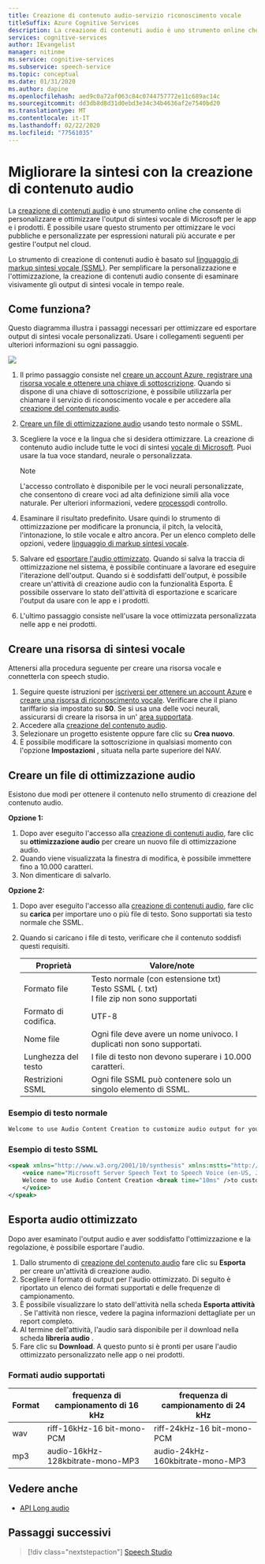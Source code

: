 ```yaml
---
title: Creazione di contenuto audio-servizio riconoscimento vocale
titleSuffix: Azure Cognitive Services
description: La creazione di contenuti audio è uno strumento online che consente di personalizzare e ottimizzare l'output di sintesi vocale di Microsoft per le app e i prodotti.
services: cognitive-services
author: IEvangelist
manager: nitinme
ms.service: cognitive-services
ms.subservice: speech-service
ms.topic: conceptual
ms.date: 01/31/2020
ms.author: dapine
ms.openlocfilehash: aed9c0a72af063c84c0744757772e11c689ac14c
ms.sourcegitcommit: dd3db8d8d31d0ebd3e34c34b4636af2e7540bd20
ms.translationtype: MT
ms.contentlocale: it-IT
ms.lasthandoff: 02/22/2020
ms.locfileid: "77561035"
---
```

# <a name="improve-synthesis-with-audio-content-creation"></a>Migliorare la sintesi con la creazione di contenuto audio

La [creazione di contenuti audio](https://aka.ms/audiocontentcreation) è uno strumento online che consente di personalizzare e ottimizzare l'output di sintesi vocale di Microsoft per le app e i prodotti. È possibile usare questo strumento per ottimizzare le voci pubbliche e personalizzate per espressioni naturali più accurate e per gestire l'output nel cloud.

Lo strumento di creazione di contenuti audio è basato sul [linguaggio di markup sintesi vocale (SSML)](speech-synthesis-markup.md). Per semplificare la personalizzazione e l'ottimizzazione, la creazione di contenuti audio consente di esaminare visivamente gli output di sintesi vocale in tempo reale.

## <a name="how-does-it-work"></a>Come funziona?

Questo diagramma illustra i passaggi necessari per ottimizzare ed esportare output di sintesi vocale personalizzati. Usare i collegamenti seguenti per ulteriori informazioni su ogni passaggio.

![](media/audio-content-creation/audio-content-creation-diagram.jpg)

1. Il primo passaggio consiste nel [creare un account Azure, registrare una risorsa vocale e ottenere una chiave di sottoscrizione](#create-a-speech-resource). Quando si dispone di una chiave di sottoscrizione, è possibile utilizzarla per chiamare il servizio di riconoscimento vocale e per accedere alla [creazione del contenuto audio](https://aka.ms/audiocontentcreation).
2. [Creare un file di ottimizzazione audio](#create-an-audio-tuning-file) usando testo normale o SSML.
3. Scegliere la voce e la lingua che si desidera ottimizzare. La creazione di contenuto audio include tutte le voci di sintesi [vocale di Microsoft](language-support.md#text-to-speech). Puoi usare la tua voce standard, neurale o personalizzata.
   >[!NOTE]
   > L'accesso controllato è disponibile per le voci neurali personalizzate, che consentono di creare voci ad alta definizione simili alla voce naturale. Per ulteriori informazioni, vedere [processo](https://aka.ms/ignite2019/speech/ethics)di controllo.

4. Esaminare il risultato predefinito. Usare quindi lo strumento di ottimizzazione per modificare la pronuncia, il pitch, la velocità, l'intonazione, lo stile vocale e altro ancora. Per un elenco completo delle opzioni, vedere [linguaggio di markup sintesi vocale](speech-synthesis-markup.md).
5. Salvare ed [esportare l'audio ottimizzato](#export-tuned-audio). Quando si salva la traccia di ottimizzazione nel sistema, è possibile continuare a lavorare ed eseguire l'iterazione dell'output. Quando si è soddisfatti dell'output, è possibile creare un'attività di creazione audio con la funzionalità Esporta. È possibile osservare lo stato dell'attività di esportazione e scaricare l'output da usare con le app e i prodotti.
6. L'ultimo passaggio consiste nell'usare la voce ottimizzata personalizzata nelle app e nei prodotti.

## <a name="create-a-speech-resource"></a>Creare una risorsa di sintesi vocale

Attenersi alla procedura seguente per creare una risorsa vocale e connetterla con speech studio.

1. Seguire queste istruzioni per [iscriversi per ottenere un account Azure](get-started.md#try-the-speech-service-using-a-new-azure-account) e [creare una risorsa di riconoscimento vocale](https://docs.microsoft.com/azure/cognitive-services/speech-service/get-started#create-a-speech-resource-in-azure). Verificare che il piano tariffario sia impostato su **S0**. Se si usa una delle voci neurali, assicurarsi di creare la risorsa in un' [area supportata](regions.md#standard-and-neural-voices).
2. Accedere alla [creazione del contenuto audio](https://aka.ms/audiocontentcreation).
3. Selezionare un progetto esistente oppure fare clic su **Crea nuovo**.
4. È possibile modificare la sottoscrizione in qualsiasi momento con l'opzione **Impostazioni** , situata nella parte superiore del NAV.

## <a name="create-an-audio-tuning-file"></a>Creare un file di ottimizzazione audio

Esistono due modi per ottenere il contenuto nello strumento di creazione del contenuto audio.

**Opzione 1:**

1. Dopo aver eseguito l'accesso alla [creazione di contenuti audio](https://aka.ms/audiocontentcreation), fare clic su **ottimizzazione audio** per creare un nuovo file di ottimizzazione audio.
2. Quando viene visualizzata la finestra di modifica, è possibile immettere fino a 10.000 caratteri.
3. Non dimenticare di salvarlo.

**Opzione 2:**

1. Dopo aver eseguito l'accesso alla [creazione di contenuti audio](https://aka.ms/audiocontentcreation), fare clic su **carica** per importare uno o più file di testo. Sono supportati sia testo normale che SSML.
2. Quando si caricano i file di testo, verificare che il contenuto soddisfi questi requisiti.

   | Proprietà | Valore/note |
   |----------|---------------|
   | Formato file | Testo normale (con estensione txt)<br/> Testo SSML (. txt)<br/> I file zip non sono supportati |
   | Formato di codifica. | UTF-8 |
   | Nome file | Ogni file deve avere un nome univoco. I duplicati non sono supportati. |
   | Lunghezza del testo | I file di testo non devono superare i 10.000 caratteri. |
   | Restrizioni SSML | Ogni file SSML può contenere solo un singolo elemento di SSML. |

### <a name="plain-text-example"></a>Esempio di testo normale

```txt
Welcome to use Audio Content Creation to customize audio output for your products.
```

### <a name="ssml-text-example"></a>Esempio di testo SSML

```xml
<speak xmlns="http://www.w3.org/2001/10/synthesis" xmlns:mstts="http://www.w3.org/2001/mstts" version="1.0" xml:lang="en-US">
    <voice name="Microsoft Server Speech Text to Speech Voice (en-US, JessaNeural)">
    Welcome to use Audio Content Creation <break time="10ms" />to customize audio output for your products.
    </voice>
</speak>
```

## <a name="export-tuned-audio"></a>Esporta audio ottimizzato

Dopo aver esaminato l'output audio e aver soddisfatto l'ottimizzazione e la regolazione, è possibile esportare l'audio.

1. Dallo strumento di [creazione del contenuto audio](https://aka.ms/audiocontentcreation) fare clic su **Esporta** per creare un'attività di creazione audio.
2. Scegliere il formato di output per l'audio ottimizzato. Di seguito è riportato un elenco dei formati supportati e delle frequenze di campionamento.
3. È possibile visualizzare lo stato dell'attività nella scheda **Esporta attività** . Se l'attività non riesce, vedere la pagina informazioni dettagliate per un report completo.
4. Al termine dell'attività, l'audio sarà disponibile per il download nella scheda **libreria audio** .
5. Fare clic su **Download**. A questo punto si è pronti per usare l'audio ottimizzato personalizzato nelle app o nei prodotti.

### <a name="supported-audio-formats"></a>Formati audio supportati

| Format | frequenza di campionamento di 16 kHz | frequenza di campionamento di 24 kHz |
|--------|--------------------|--------------------|
| wav | riff-16kHz-16 bit-mono-PCM | riff-24kHz-16 bit-mono-PCM |
| mp3 | audio-16kHz-128kbitrate-mono-MP3 | audio-24kHz-160kbitrate-mono-MP3 |

## <a name="see-also"></a>Vedere anche

* [API Long audio](https://aka.ms/long-audio-api)

## <a name="next-steps"></a>Passaggi successivi

> [!div class="nextstepaction"]
> [Speech Studio](https://speech.microsoft.com)

